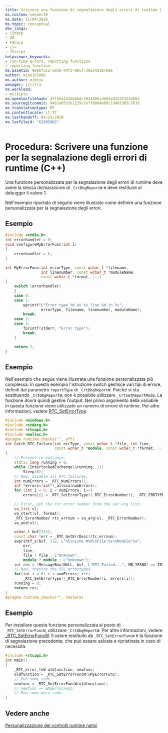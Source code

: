 ```yaml
---
title: Scrivere una funzione di segnalazione degli errori di runtime | Microsoft Docs
ms.custom: seodec18
ms.date: 11/04/2016
ms.topic: conceptual
dev_langs:
- CSharp
- VB
- FSharp
- C++
- JScript
helpviewer_keywords:
- run-time errors, reporting functions
- reporting function
ms.assetid: 989bf312-5038-44f3-805f-39a34d18760e
author: mikejo5000
ms.author: mikejo
manager: jillfra
ms.workload:
- multiple
ms.openlocfilehash: 4ff16a1443b05dc7021406cde03a4153f3234602
ms.sourcegitcommit: 94b3a052fb1229c7e7f8804b09c1d403385c7630
ms.translationtype: MT
ms.contentlocale: it-IT
ms.lasthandoff: 04/23/2019
ms.locfileid: "62905902"
---
```

# <a name="how-to-write-a-run-time-error-reporting-function-c"></a>Procedura: Scrivere una funzione per la segnalazione degli errori di runtime (C++)
Una funzione personalizzata per la segnalazione degli errori di runtime deve avere la stessa dichiarazione di `_CrtDbgReportW` e deve restituire al debugger il valore 1.

Nell'esempio riportato di seguito viene illustrato come definire una funzione personalizzata per la segnalazione degli errori.

## <a name="example"></a>Esempio

```cpp
#include <stdio.h>
int errorhandler = 0;
void configureMyErrorFunc(int i)
{
    errorhandler = i;
}

int MyErrorFunc(int errorType, const wchar_t *filename,
                int linenumber, const wchar_t *moduleName,
                const wchar_t *format, ...)
{
    switch (errorhandler)
    {
    case 0:
    case 1:
        wprintf(L"Error type %d at %s line %d in %s",
                errorType, filename, linenumber, moduleName);
        break;
    case 2:
    case 3:
        fprintf(stderr, "Error type");
        break;
    }

    return 1;
}
```

## <a name="example"></a>Esempio
Nell'esempio che segue viene illustrata una funzione personalizzata più complessa. In questo esempio l'istruzione switch gestisce vari tipi di errore, definiti dal parametro `reportType` di `_CrtDbgReportW`. Poiché si sta sostituendo `_CrtDbgReportW`, non è possibile utilizzare `_CrtSetReportMode`. La funzione dovrà quindi gestire l'output. Nel primo argomento della variabile in questa funzione viene utilizzato un numero di errore di runtime. Per altre informazioni, vedere [RTC_SetErrorType](/cpp/c-runtime-library/reference/rtc-seterrortype).

```cpp
#include <windows.h>
#include <stdarg.h>
#include <rtcapi.h>
#include <malloc.h>
#pragma runtime_checks("", off)
int Catch_RTC_Failure(int errType, const wchar_t *file, int line,
                      const wchar_t *module, const wchar_t *format, ...)
{
    // Prevent re-entrance.
    static long running = 0;
    while (InterlockedExchange(&running, 1))
        Sleep(0);
    // Now, disable all RTC failures.
    int numErrors = _RTC_NumErrors();
    int *errors=(int*)_alloca(numErrors);
    for (int i = 0; i < numErrors; i++)
        errors[i] = _RTC_SetErrorType((_RTC_ErrorNumber)i, _RTC_ERRTYPE_IGNORE);

    // First, get the rtc error number from the var-arg list.
    va_list vl;
    va_start(vl, format);
    _RTC_ErrorNumber rtc_errnum = va_arg(vl, _RTC_ErrorNumber);
    va_end(vl);

    wchar_t buf[512];
    const char *err = _RTC_GetErrDesc(rtc_errnum);
    swprintf_s(buf, 512, L"%S\nLine #%d\nFile:%s\nModule:%s",
        err,
        line,
        file ? file : L"Unknown",
        module ? module : L"Unknown");
    int res = (MessageBox(NULL, buf, L"RTC Failed...", MB_YESNO) == IDYES) ? 1 : 0;
    // Now, restore the RTC errortypes.
    for(int i = 0; i < numErrors; i++)
        _RTC_SetErrorType((_RTC_ErrorNumber)i, errors[i]);
    running = 0;
    return res;
}
#pragma runtime_checks("", restore)
```

## <a name="example"></a>Esempio
Per installare questa funzione personalizzata al posto di `_RTC_SetErrorFuncW`, utilizzare `_CrtDbgReportW`. Per altre informazioni, vedere [_RTC_SetErrorFuncW](/cpp/c-runtime-library/reference/rtc-seterrorfuncw). Il valore restituito da `_RTC_SetErrorFuncW` è la funzione di segnalazione precedente, che può essere salvata e ripristinata in caso di necessità.

```cpp
#include <rtcapi.h>
int main()
{
    _RTC_error_fnW oldfunction, newfunc;
    oldfunction = _RTC_SetErrorFuncW(&MyErrorFunc);
    // Run some code.
    newfunc = _RTC_SetErrorFuncW(oldfunction);
    // newfunc == &MyErrorFunc;
    // Run some more code.
}
```

## <a name="see-also"></a>Vedere anche
[Personalizzazione dei controlli runtime nativi](../debugger/native-run-time-checks-customization.md)

